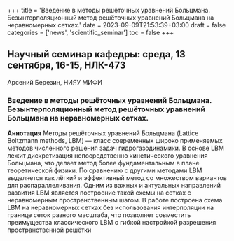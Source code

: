 +++
title = 'Введение в методы решёточных уравнений Больцмана. Безынтерполяционный метод решёточных уравнений Больцмана на неравномерных сетках.'
date = 2023-09-09T21:53:39+03:00
draft = false
categories = ['news', 'scientific_seminar']
toc = false
+++

## Научный семинар кафедры: среда, 13 сентября, 16-15, НЛК-473    

Арсений Березин, НИЯУ МИФИ  

### Введение в методы решёточных уравнений Больцмана. Безынтерполяционный метод решёточных уравнений Больцмана на неравномерных сетках.

**Аннотация**
Методы решёточных уравнений Больцмана (Lattice Boltzmann methods, LBM) — класс современных широко применяемых методов численного решения задач гидрогазодинамики. В основе LBM лежит дискретизация непосредственно кинетического уравнения Больцмана, что делает метод более фундаментальным в плане теоретической физики. По сравнению с другими методами LBM выделяется как лёгкий и эффективный метод со множеством вариантов для распараллеливания. Одним из важных и актуальных направлений развития LBM является построение такой схемы на сетках с неравномерным пространственным шагом. В работе построена схема LBM на неравномерных сетках без использования интерполяции на границе сеток разного масштаба, что позволяет совместить преимущества классического LBM с гибкой настройкой разрешения пространственной решётки